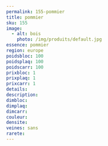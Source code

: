 ```yaml
---
permalink: 155-pommier
title: pommier
sku: 155
image: 
  - alt: bois
    photo: /img/produits/default.jpg
essence: pommier
region: europe
poidsbloc: 100
poidsplaq: 100
poidscarr: 100
prixbloc: 1
prixplaq: 1
prixcarr: 1
details: 
description: 
dimbloc: 
dimplaq: 
dimcarr: 
couleur: 
densite: 
veines: sans
rarete: 
---
```

